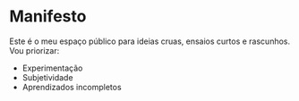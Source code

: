 # Manifesto

Este é o meu espaço público para ideias cruas, ensaios curtos e rascunhos. Vou priorizar:

- Experimentação
- Subjetividade
- Aprendizados incompletos

